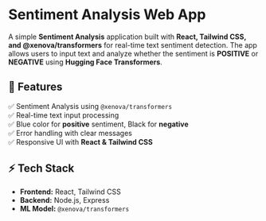 # **Sentiment Analysis Web App**  
A simple **Sentiment Analysis** application built with **React, Tailwind CSS, and @xenova/transformers** for real-time text sentiment detection. The app allows users to input text and analyze whether the sentiment is **POSITIVE** or **NEGATIVE** using **Hugging Face Transformers**.

## 🚀 **Features**  
✅ Sentiment Analysis using `@xenova/transformers`  
✅ Real-time text input processing  
✅ Blue color for **positive** sentiment, Black for **negative**  
✅ Error handling with clear messages  
✅ Responsive UI with **React & Tailwind CSS**  

## ⚡ **Tech Stack**  
- **Frontend:** React, Tailwind CSS  
- **Backend:** Node.js, Express  
- **ML Model:** `@xenova/transformers` 


